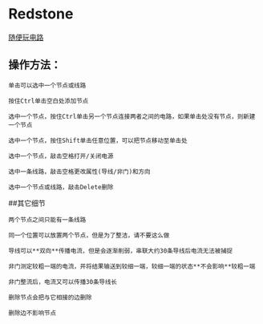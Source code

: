 # Redstone

[随便玩电路](https://yyhhenry.github.io/redstone)

## 操作方法：

	单击可以选中一个节点或线路

	按住Ctrl单击空白处添加节点

	选中一个节点，按住Ctrl单击另一个节点连接两者之间的电路，如果单击处没有节点，则新建一个节点

	选中一个节点，按住Shift单击任意位置，可以把节点移动至单击处

	选中一个节点，敲击空格打开/关闭电源

	选中一条线路，敲击空格更改属性(导线/非门)和方向

	选中一个节点或线路，敲击Delete删除

##其它细节

	两个节点之间只能有一条线路
	
	同一个位置可以放置两个节点，但是为了整洁，请不要这么做

	导线可以**双向**传播电流，但是会逐渐削弱，串联大约30条导线后电流无法被捕捉
	
	非门测定较粗一端的电流，并将结果输送到较细一端，较细一端的状态**不会影响**较粗一端
	
	非门整流后，电流又可以传播30条导线长
	
	删除节点会把与它相接的边删除
	
	删除边不影响节点
